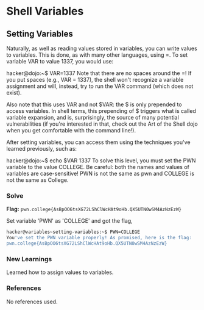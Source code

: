 # Shell Variables

## Setting Variables
Naturally, as well as reading values stored in variables, you can write values to variables. This is done, as with many other languages, using =. To set variable VAR to value 1337, you would use:

hacker@dojo:~$ VAR=1337
Note that there are no spaces around the =! If you put spaces (e.g., VAR = 1337), the shell won't recognize a variable assignment and will, instead, try to run the VAR command (which does not exist).

Also note that this uses VAR and not $VAR: the $ is only prepended to access variables. In shell terms, this prepending of $ triggers what is called variable expansion, and is, surprisingly, the source of many potential vulnerabilities (if you're interested in that, check out the Art of the Shell dojo when you get comfortable with the command line!).

After setting variables, you can access them using the techniques you've learned previously, such as:

hacker@dojo:~$ echo $VAR
1337
To solve this level, you must set the PWN variable to the value COLLEGE. Be careful: both the names and values of variables are case-sensitive! PWN is not the same as pwn and COLLEGE is not the same as College.

### Solve
**Flag:** `pwn.college{AsBpOO6tsXG72LShClWcHAt9oHb.QX5UTN0wSM4AzNzEzW}`

Set variable 'PWN' as 'COLLEGE' and got the flag,

```bash
hacker@variables~setting-variables:~$ PWN=COLLEGE
You've set the PWN variable properly! As promised, here is the flag:
pwn.college{AsBpOO6tsXG72LShClWcHAt9oHb.QX5UTN0wSM4AzNzEzW}
```

### New Learnings
Learned how to assign values to variables.

### References 
No references used.
